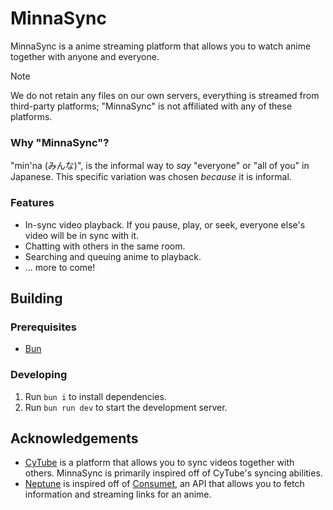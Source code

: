 # MinnaSync
MinnaSync is a anime streaming platform that allows you to watch anime together with anyone and everyone.

> [!NOTE]  
> We do not retain any files on our own servers, everything is streamed from third-party platforms; "MinnaSync" is not affiliated with any of these platforms.

### Why "MinnaSync"?
"min'na (みんな)", is the informal way to *say* "everyone" or "all of you" in Japanese. This specific variation was chosen *because* it is informal.

### Features
- In-sync video playback. If you pause, play, or seek, everyone else's video will be in sync with it.
- Chatting with others in the same room.
- Searching and queuing anime to playback.
- ... more to come!

## Building
### Prerequisites
- [Bun](https://bun.sh/)

### Developing
1. Run `bun i` to install dependencies.
2. Run `bun run dev` to start the development server.

## Acknowledgements
- [CyTube](https://github.com/calzoneman/sync) is a platform that allows you to sync videos together with others. MinnaSync is primarily inspired off of CyTube's syncing abilities.
- [Neptune](https://github.com/Minnasync/neptune) is inspired off of [Consumet](https://github.com/consumet/), an API that allows you to fetch information and streaming links for an anime.